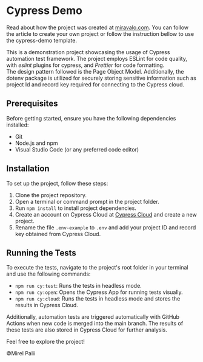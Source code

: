 # Cypress Demo

Read about how the project was created at [miravalo.com](https://www.miravalo.com/). You can follow the article to create your own project or follow the instruction bellow to use the cypress-demo template.

This is a demonstration project showcasing the usage of Cypress automation test framework. The project employs ESLint for code quality, with _eslint_ plugins for cypress, and _Prettier_ for code formatting.\
The design pattern followed is the Page Object Model. Additionally, the dotenv package is utilized for securely storing sensitive information such as project Id and record key required for connecting to the Cypress cloud.

## Prerequisites

Before getting started, ensure you have the following dependencies installed:

- Git
- Node.js and npm
- Visual Studio Code (or any preferred code editor)

## Installation

To set up the project, follow these steps:

1. Clone the project repository.
2. Open a terminal or command prompt in the project folder.
3. Run `npm install` to install project dependencies.
4. Create an account on Cypress Cloud at [Cypress Cloud](https://cloud.cypress.io/signup) and create a new project.
5. Rename the file `.env-example` to `.env` and add your project ID and record key obtained from Cypress Cloud.

## Running the Tests

To execute the tests, navigate to the project's root folder in your terminal and use the following commands:

- `npm run cy:test`: Runs the tests in headless mode.
- `npm run cy:open`: Opens the Cypress App for running tests visually.
- `npm run cy:cloud`: Runs the tests in headless mode and stores the results in Cypress Cloud.

Additionally, automation tests are triggered automatically with GitHub Actions when new code is merged into the main branch. The results of these tests are also stored in Cypress Cloud for further analysis.

Feel free to explore the project!

&copy;Mirel Palii
